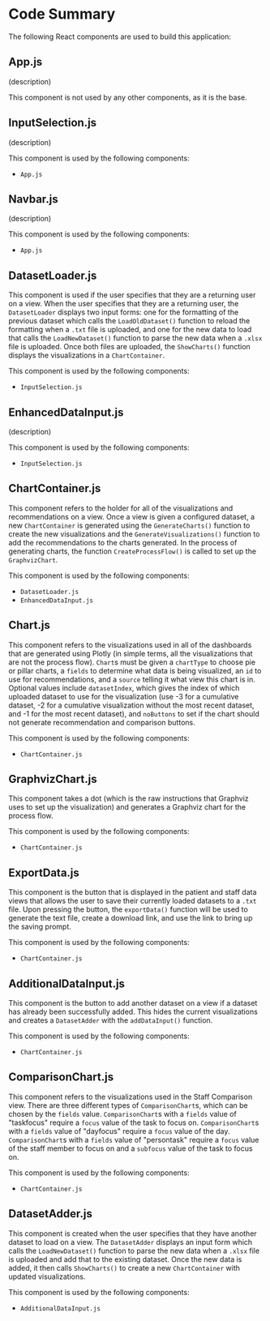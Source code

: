 # Code Summary

The following React components are used to build this application:

## App.js
(description)

This component is not used by any other components, as it is the base.

## InputSelection.js
(description)

This component is used by the following components:
- `App.js`

## Navbar.js
(description)

This component is used by the following components:
- `App.js`

## DatasetLoader.js
This component is used if the user specifies that they are a returning user on a view. When the user specifies that they are a returning user, the `DatasetLoader` displays two input forms: one for the formatting of the previous dataset which calls the `LoadOldDataset()` function to reload the formatting when a `.txt` file is uploaded, and one for the new data to load that calls the `LoadNewDataset()` function to parse the new data when a `.xlsx` file is uploaded. Once both files are uploaded, the `ShowCharts()` function displays the visualizations in a `ChartContainer`.

This component is used by the following components:
- `InputSelection.js`

## EnhancedDataInput.js
(description)

This component is used by the following components:
- `InputSelection.js`

## ChartContainer.js
This component refers to the holder for all of the visualizations and recommendations on a view. Once a view is given a configured dataset, a new `ChartContainer` is generated using the `GenerateCharts()` function to create the new visualizations and the `GenerateVisualizations()` function to add the recommendations to the charts generated. In the process of generating charts, the function `CreateProcessFlow()` is called to set up the `GraphvizChart`.

This component is used by the following components:
- `DatasetLoader.js`
- `EnhancedDataInput.js`

## Chart.js
This component refers to the visualizations used in all of the dashboards that are generated using Plotly (in simple terms, all the visualizations that are not the process flow). `Chart`s must be given a `chartType` to choose pie or pillar charts, a `fields` to determine what data is being visualized, an `id` to use for recommendations, and a `source` telling it what view this chart is in. Optional values include `datasetIndex`, which gives the index of which uploaded dataset to use for the visualization (use -3 for a cumulative dataset, -2 for a cumulative visualization without the most recent dataset, and -1 for the most recent dataset), and `noButtons` to set if the chart should not generate recommendation and comparison buttons.

This component is used by the following components:
- `ChartContainer.js`

## GraphvizChart.js
This component takes a dot (which is the raw instructions that Graphviz uses to set up the visualization) and generates a Graphviz chart for the process flow.

This component is used by the following components:
- `ChartContainer.js`

## ExportData.js
This component is the button that is displayed in the patient and staff data views that allows the user to save their currently loaded datasets to a `.txt` file. Upon pressing the button, the `exportData()` function will be used to generate the text file, create a download link, and use the link to bring up the saving prompt.

This component is used by the following components:
- `ChartContainer.js`

## AdditionalDataInput.js
This component is the button to add another dataset on a view if a dataset has already been successfully added. This hides the current visualizations and creates a `DatasetAdder` with the `addDataInput()` function.

This component is used by the following components:
- `ChartContainer.js`

## ComparisonChart.js
This component refers to the visualizations used in the Staff Comparison view. There are three different types of `ComparisonChart`s, which can be chosen by the `fields` value. `ComparisonChart`s with a `fields` value of "taskfocus" require a `focus` value of the task to focus on. `ComparisonChart`s with a `fields` value of "dayfocus" require a `focus` value of the day. `ComparisonChart`s with a `fields` value of "persontask" require a `focus` value of the staff member to focus on and a `subfocus` value of the task to focus on.

This component is used by the following components:
- `ChartContainer.js`

## DatasetAdder.js
This component is created when the user specifies that they have another dataset to load on a view. The `DatasetAdder` displays an input form which calls the `LoadNewDataset()` function to parse the new data when a `.xlsx` file is uploaded and add that to the existing dataset. Once the new data is added, it then calls `ShowCharts()` to create a new `ChartContainer` with updated visualizations.

This component is used by the following components:
- `AdditionalDataInput.js`